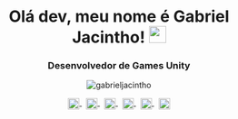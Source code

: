 <h1 align="center">Olá dev, meu nome é Gabriel Jacintho! <img src="https://raw.githubusercontent.com/kaueMarques/kaueMarques/master/hi.gif" width="30px"></h1>
<h3 align="center">Desenvolvedor de Games Unity</h3>

<p align="center">
  <img src="https://github-readme-stats.vercel.app/api?username=gabrieljacintho&show_icons=true" alt="gabrieljacintho"/>
</p>

<p align="center">
  <a href="https://play.google.com/store/apps/dev?id=8289050607186412422" target="blank"><img align="center" src="https://cdn.jsdelivr.net/npm/simple-icons@3.0.1/icons/googleplay.svg" alt="Google Play" height="20" width="20" /> </a> &nbsp
  <a href="https://store.steampowered.com/publisher/gabrieljacintho" target="blank"><img align="center" src="https://cdn.jsdelivr.net/npm/simple-icons@3.0.1/icons/steam.svg" alt="Steam" height="20" width="20" /> </a> &nbsp
  <a href="https://www.youtube.com/c/FireRingStudio?sub_confirmation=1" target="blank"><img align="center" src="https://cdn.jsdelivr.net/npm/simple-icons@3.0.1/icons/youtube.svg" alt="YouTube" height="20" width="20" /> </a> &nbsp
  <a href="https://www.instagram.com/gabriel.jacintho/" target="blank"><img align="center" src="https://cdn.jsdelivr.net/npm/simple-icons@3.0.1/icons/instagram.svg" alt="Instagram" height="20" width="20" /> </a> &nbsp
  <a href="https://fb.com/jacinthogabriel/" target="blank"><img align="center" src="https://cdn.jsdelivr.net/npm/simple-icons@3.0.1/icons/facebook.svg" alt="Facebook" height="20" width="20" /> </a> &nbsp
  <a href="https://www.linkedin.com/in/gabrielbertasso/" target="blank"><img align="center" src="https://cdn.jsdelivr.net/npm/simple-icons@3.0.1/icons/linkedin.svg" alt="Linkedin" height="20" width="20" /> </a>
</p>
